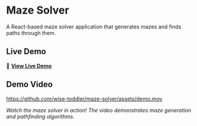 # Maze Solver

A React-based maze solver application that generates mazes and finds paths through them.

## Live Demo

🚀 **[View Live Demo](https://maze-solver-ebon.vercel.app/)**

## Demo Video

https://github.com/wise-toddler/maze-solver/assets/demo.mov

*Watch the maze solver in action! The video demonstrates maze generation and pathfinding algorithms.*
